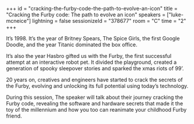 +++
id = "cracking-the-furby-code-the-path-to-evolve-an-icon"
title = "Cracking the Furby code:  The path to evolve an icon"
speakers = ["luke-mcneice"]
lightning = false
sessionizeId = "378677"
room = "C"
time = "2"
+++

It’s 1998. It’s the year of Britney Spears, The Spice Girls, the first Google Doodle, and the year Titanic dominated the box office.

It’s also the year Hasbro gifted us with the Furby, the first successful attempt at an interactive robot pet. It divided the playground, created a generation of spooky sleepover stories and sparked the xmas riots of 99’.

20 years on, creatives and engineers have started to crack the secrets of the Furby, evolving and unlocking its full potential using today’s technology.

During this session, The speaker will talk about their journey cracking the Furby code, revealing the software and hardware secrets that made it the toy of the millennium and how you too can reanimate your childhood Furby friend.